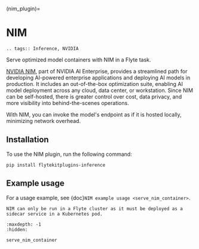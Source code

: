 (nim_plugin)=

# NIM

```{eval-rst}
.. tags:: Inference, NVIDIA
```

Serve optimized model containers with NIM in a Flyte task.

[NVIDIA NIM](https://www.nvidia.com/en-in/ai/), part of NVIDIA AI Enterprise, provides a streamlined path
for developing AI-powered enterprise applications and deploying AI models in production.
It includes an out-of-the-box optimization suite, enabling AI model deployment across any cloud,
data center, or workstation. Since NIM can be self-hosted, there is greater control over cost, data privacy,
and more visibility into behind-the-scenes operations.

With NIM, you can invoke the model's endpoint as if it is hosted locally, minimizing network overhead.

## Installation

To use the NIM plugin, run the following command:

```
pip install flytekitplugins-inference
```

## Example usage

For a usage example, see {doc}`NIM example usage <serve_nim_container>`.

```{note}
NIM can only be run in a Flyte cluster as it must be deployed as a sidecar service in a Kubernetes pod.
```

```{toctree}
:maxdepth: -1
:hidden:

serve_nim_container
```
